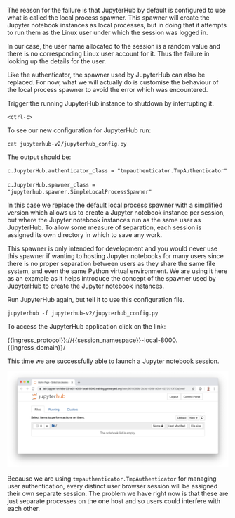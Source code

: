 The reason for the failure is that JupyterHub by default is configured to use what is called the local process spawner. This spawner will create the Jupyter notebook instances as local processes, but in doing that it attempts to run them as the Linux user under which the session was logged in.

In our case, the user name allocated to the session is a random value and there is no corresponding Linux user account for it. Thus the failure in looking up the details for the user.

Like the authenticator, the spawner used by JupyterHub can also be replaced. For now, what we will actually do is customise the behaviour of the local process spawner to avoid the error which was encountered.

Trigger the running JupyterHub instance to shutdown by interrupting it.

```execute
<ctrl-c>
```

To see our new configuration for JupyterHub run:

```execute
cat jupyterhub-v2/jupyterhub_config.py
```

The output should be:

```
c.JupyterHub.authenticator_class = "tmpauthenticator.TmpAuthenticator"

c.JupyterHub.spawner_class = "jupyterhub.spawner.SimpleLocalProcessSpawner"
```

In this case we replace the default local process spawner with a simplified version which allows us to create a Jupyter notebook instance per session, but where the Jupyter notebook instances run as the same user as JupyterHub. To allow some measure of separation, each session is assigned its own directory in which to save any work.

This spawner is only intended for development and you would never use this spawner if wanting to hosting Jupyter notebooks for many users since there is no proper separation between users as they share the same file system, and even the same Python virtual environment. We are using it here as an example as it helps introduce the concept of the spawner used by JupyterHub to create the Jupyter notebook instances.

Run JupyterHub again, but tell it to use this configuration file.

```execute
jupyterhub -f jupyterhub-v2/jupyterhub_config.py
```

To access the JupyterHub application click on the link:

{{ingress_protocol}}://{{session_namespace}}-local-8000.{{ingress_domain}}/

This time we are successfully able to launch a Jupyter notebook session.

![Jupyter Notebook Session](jupyter-notebook-session.png)

Because we are using ``tmpauthenticator.TmpAuthenticator`` for managing user authentication, every distinct user browser session will be assigned their own separate session. The problem we have right now is that these are just separate processes on the one host and so users could interfere with each other.
